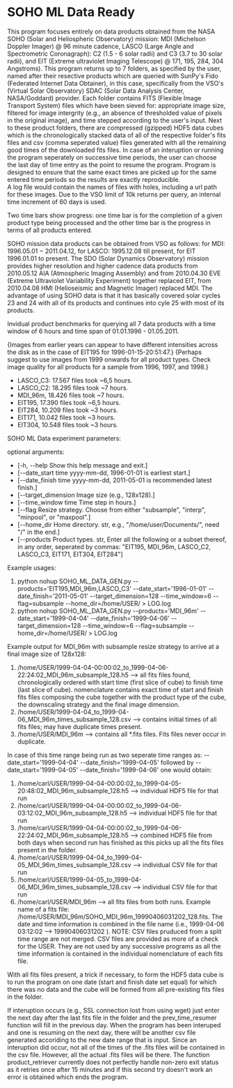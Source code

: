 # SOHO ML Data Ready
This program focuses entirely on data products obtained from the NASA SOHO (Solar and Heliospheric Observatory) mission: MDI (Michelson Doppler Imager) @ 96 minute cadence, 
LASCO (Large Angle and Spectrometric Coronagraph): C2 (1.5 - 6 solar radii) and C3 (3.7 to 30 solar radii), and EIT (Extreme ultraviolet Imaging Telescope) @ 171, 195, 284, 304 Angstroms).
This program returns up to 7 folders, as specified by the user, named after their resective products which are queried with SunPy's Fido (Federated Internet Data Obtainer), in this case, specifically from the VSO's (Virtual Solar Observatory) SDAC (Solar Data Analysis Center, NASA/Goddard) provider. 
Each folder contains FITS (Flexible Image Transport System) files which have been sieved for: appropriate image size, filtered for image intergrity (e.g., an absence of thresholded value of pixels in the original image), and time stepped according to the user's input.
Next to these product folders, there are compressed (gzipped) HDF5 data cubes which is the chronologically stacked data of all of the respective folder's fits files and csv (comma seperated value) files generated with all the remaining good times of the downloaded fits files. 
In case of an interuption or running the program seperately on successive time periods, the user can choose the last day of time entry as the point to resume the program. 
Program is designed to ensure that the same exact times are picked up for the same entered time periods so the results are exactly reproducible.  
A log file would contain the names of files with holes, including a url path for these images. 
Due to the VSO limit of 10k returns per query, an internal time increment of 60 days is used. 

Two time bars show progress: one time bar is for the completion of a given product type being processed and the other time bar is the progress in terms of all products entered.

SOHO mission data products can be obtained from VSO as follows: for MDI: 1996.05.01 − 2011.04.12, for LASCO: 1995.12.08 till present, for EIT 1996.01.01 to present. 
The SDO (Solar Dynamics Observatory) mission provides higher resolution and higher cadence data products from 2010.05.12 AIA (Atmospheric Imaging Assembly) and from 2010.04.30 EVE (Extreme Ultraviolet Variability Experiment) together replaced EIT, from 2010.04.08 HMI (Helioseismic and Magnetic Imager) replaced MDI. 
The advantage of using SOHO data is that it has basically covered solar cycles 23 and 24 with all of its products and continues into cyle 25 with most of its products.       

Invidual product benchmarks for querying all 7 data products with a time window of 6 hours and time span of 01.01.1996 - 01.05.2011.

{Images from earlier years can appear to have different intensities across the disk as in the case of EIT195 for 1996-01-15-20:51:47.}
{Perhaps suggest to use images from 1999 onwards for all product types. Check image quality for all products for a sample from 1996, 1997, and 1998.}

- LASCO_C3: 17.567 files took ~6,5 hours.
- LASCO_C2: 18.295 files took ~7 hours.
- MDI_96m, 18.426 files took ~7 hours.
- EIT195, 17.390 files took ~6,5 hours.
- EIT284, 10.209 files took ~3 hours.
- EIT171, 10.042 files took ~3 hours.
- EIT304, 10.548 files took ~3 hours.

SOHO ML Data experiment parameters:

optional arguments:

- [-h, --help            Show this help message and exit.]  
- [--date_start time     yyyy-mm-dd, 1996-01-01 is earliest start.]
- [--date_finish time    yyyy-mm-dd, 2011-05-01 is recommended latest finish.]
- [--target_dimension    Image size (e.g., 128x128).]
- [--time_window time    Time step in hours.]
- [--flag 			    Resize strategy. Choose from either "subsample", "interp", "minpool", or "maxpool".]
- [--home_dir            Home directory. str, e.g., "/home/user/Documents/", need "/" in the end.]
- [--products            Product types. str, Enter all the following or a subset thereof, in any order, seperated by commas: "EIT195, MDI_96m, LASCO_C2, LASCO_C3, EIT171, EIT304, EIT284"]


Example usages: 
1. python nohup SOHO_ML_DATA_GEN.py --products='EIT195,MDI_96m,LASCO_C3' --date_start='1996-01-01' --date_finish='2011-05-01' --target_dimension=128 --time_window=6 
--flag=subsample --home_dir=/home/USER/ > LOG.log
2. python nohup SOHO_ML_DATA_GEN.py --products='MDI_96m' --date_start='1999-04-04' --date_finish='1999-04-06' --target_dimension=128 --time_window=6 
--flag=subsample --home_dir=/home/USER/ > LOG.log

Example output for MDI_96m with subsample resize strategy to arrive at a final image size of 128x128:
1. /home/USER/1999-04-04-00:00:02_to_1999-04-06-22:24:02_MDI_96m_subsample_128.h5 --> all fits files found, chronologically ordered with start time (first slice of cube) to finish time (last slice of cube). nomenclature contains exact time of start and finish fits files composing the cube together with the product type of the cube, the downscaling strategy and the final image dimension.
2. /home/USER/1999-04-04_to_1999-04-06_MDI_96m_times_subsample_128.csv --> contains initial times of all fits files; may have duplicate times present. 
3. /home/USER/MDI_96m --> contains all *.fits files. Fits files never occur in duplicate.

In case of this time range being run as two seperate time ranges as: --date_start='1999-04-04' --date_finish='1999-04-05' followed by --date_start='1999-04-05' --date_finish='1999-04-06' one would obtain: 
1. /home/carl/USER/1999-04-04-00:00:02_to_1999-04-05-20:48:02_MDI_96m_subsample_128.h5 --> individual HDF5 file for that run
2. /home/carl/USER/1999-04-04-00:00:02_to_1999-04-06-03:12:02_MDI_96m_subsample_128.h5 --> individual HDF5 file for that run
3. /home/carl/USER/1999-04-04-00:00:02_to_1999-04-06-22:24:02_MDI_96m_subsample_128.h5 --> combined HDF5 file from both days when second run has finished as this picks up all the fits files present in the folder.
4. /home/carl/USER/1999-04-04_to_1999-04-05_MDI_96m_times_subsample_128.csv --> individual CSV file for that run
5. /home/carl/USER/1999-04-05_to_1999-04-06_MDI_96m_times_subsample_128.csv --> individual CSV file for that run
6. /home/carl/USER/MDI_96m --> all fits files from both runs. 
Example name of a fits file: /home/USER/MDI_96m/SOHO_MDI_96m_19990406031202_128.fits. The date and time information is combined in the file name (i.e., 1999-04-06 03:12:02 --> 19990406031202 ).
NOTE: CSV files pruduced from a split time range are not merged. CSV files are provided as more of a check for the USER. They are not used by any successive programs as all the time information is contained in the individual nomenclature  of each fits file.  

With all fits files present, a trick if necessary, to form the HDF5 data cube is to run the program on one date (start and finish date set equal) for which there was no data and the cube will be formed from all pre-existing fits files in the folder.

If interuption occurs (e.g., SSL connection lost from using wget) just enter the next day after the last fits file in the folder and the prev_time_resumer function will fill in the previous day. 
When the program has been interuped and one is resuming on the next day, there will be another csv file generated accoriding to the new date range that is input. 
Since an interuption did occur, not all of the times of the .fits files will be contained in the csv file. However, all the actual 
.fits files will be there.
The function product_retriever currently does not perfectly handle non-zero exit status as it retries once after 15 minutes and if this second try doesn't work an error is obtained which ends the program.
